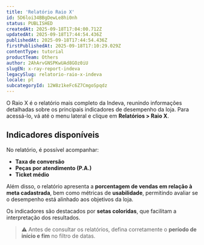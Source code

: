 ```yaml
---
title: 'Relatório Raio X'
id: 5D6loi34BBgDewLe8hi0nh
status: PUBLISHED
createdAt: 2025-09-18T17:04:00.712Z
updatedAt: 2025-09-18T17:44:54.436Z
publishedAt: 2025-09-18T17:44:54.436Z
firstPublishedAt: 2025-09-18T17:10:29.029Z
contentType: tutorial
productTeam: Others
author: 2AhArvGNSPKwUAd8GOz0iU
slugEN: x-ray-report-indeva
legacySlug: relatorio-raio-x-indeva
locale: pt
subcategoryId: 12W8z1keFc6Z7CmgoSpqdz
---
```


O Raio X é o relatório mais completo da Indeva, reunindo informações detalhadas sobre os principais indicadores de desempenho da loja. Para acessá-lo, vá até o menu lateral e clique em **Relatórios > Raio X**.  

## Indicadores disponíveis

No relatório, é possível acompanhar:  

- **Taxa de conversão**  
- **Peças por atendimento (P.A.)**  
- **Ticket médio**  

Além disso, o relatório apresenta a **porcentagem de vendas em relação à meta cadastrada**, bem como métricas de **usabilidade**, permitindo avaliar se o desempenho está alinhado aos objetivos da loja.  

Os indicadores são destacados por **setas coloridas**, que facilitam a interpretação dos resultados.  

> ⚠️ Antes de consultar os relatórios, defina corretamente o **período de início e fim** no filtro de datas.
